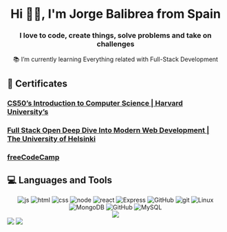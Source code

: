 <div align="center">
  <h1>Hi 👋🏼, I'm Jorge Balibrea from Spain</h1>
  <h3>I love to code, create things, solve problems and take on challenges</h3>
  <p>📚  I’m currently learning Everything related with Full-Stack Development</p>
</div>

<div>
  <h2>📑 Certificates</h2>
  <h3><a href="https://cs50.harvard.edu/certificates/3d787326-fdb2-42c6-acaa-ba67a0bb4e3a">CS50’s Introduction to Computer Science | Harvard University’s </a></h3>
  <h3><a href="https://studies.cs.helsinki.fi/stats/api/certificate/fullstackopen/en/da07f9fc0b1776ed6ca619e7b88b60a0">Full Stack Open Deep Dive Into Modern Web Development | The University of Helsinki</a></h3>
  <h3><a href="https://www.freecodecamp.org/fcc7cc48d20-7faf-425e-8339-08a00f56a30c">freeCodeCamp</a></h3>
</div>
<h2>💻 Languages and Tools</h2>
<div align="center">
  <img title="js" alt="js" src="https://img.shields.io/badge/JavaScript-323330?style=for-the-badge&logo=javascript&logoColor=F7DF1E">
  <img title="html" alt="html" src="https://img.shields.io/badge/HTML5-E34F26?style=for-the-badge&logo=html5&logoColor=white">
  <img title="css" alt="css" src="https://img.shields.io/badge/CSS3-1572B6?style=for-the-badge&logo=css3&logoColor=white">
  <img title="node" alt="node" src="https://img.shields.io/badge/Node%20js-339933?style=for-the-badge&logo=nodedotjs&logoColor=white">
  <img title="react" alt="react" src="https://img.shields.io/badge/React-20232A?style=for-the-badge&logo=react&logoColor=61DAFB">
  <img title="Express" alt="Express" src="https://img.shields.io/badge/Express%20js-000000?style=for-the-badge&logo=express&logoColor=white">
  <img title="GitHub" alt="GitHub" src="https://img.shields.io/badge/GitHub-100000?style=for-the-badge&logo=github&logoColor=white">
  <img title="git" alt="git" src="https://img.shields.io/badge/GIT-E44C30?style=for-the-badge&logo=git&logoColor=white">
  <img title="Linux" alt="Linux" src="https://img.shields.io/badge/Linux-FCC624?style=for-the-badge&logo=linux&logoColor=black">
  <img title="MongoDB" alt="MongoDB" src="https://img.shields.io/badge/MongoDB-4EA94B?style=for-the-badge&logo=mongodb&logoColor=white">
  <img title="GitHub" alt="GitHub" src="https://img.shields.io/badge/SQLite-07405E?style=for-the-badge&logo=sqlite&logoColor=white">
  <img title="MySQL" alt="MySQL" src="https://img.shields.io/badge/MySQL-005C84?style=for-the-badge&logo=mysql&logoColor=white">
</div>

<div align="center">
  <img src="https://github-readme-stats.vercel.app/api/top-langs/?username=jbalibrea1&show_icons=true&locale=en&layout=compact&theme=dracula">
</div>

<div>
<a href="https://www.linkedin.com/in/jbalibrea/"><img src="https://img.shields.io/badge/jbalibrea-0077B5?style=for-the-badge&logo=linkedin&logoColor=white"></a>
<a href="mailto:jorge.balibrea1@gmail.com"><img src="https://img.shields.io/badge/-jorge.balibrea1@gmail.com-D14836?style=for-the-badge&logo=gmail&logoColor=white&link=mailto:jorge.balibrea1@gmail.com"></a>
</div>
